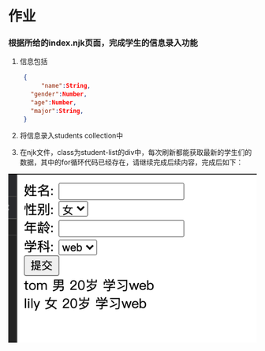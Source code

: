 # 作业

### 根据所给的index.njk页面，完成学生的信息录入功能



1. 信息包括

   ```json
    {
    	 "name":String,
      "gender":Number,
      "age":Number,
      "major":String,
    }
   ```

2. 将信息录入students collection中

3. 在njk文件，class为student-list的div中，每次刷新都能获取最新的学生们的数据，其中的for循环代码已经存在，请继续完成后续内容，完成后如下：

![成品图](./成品图.png)

